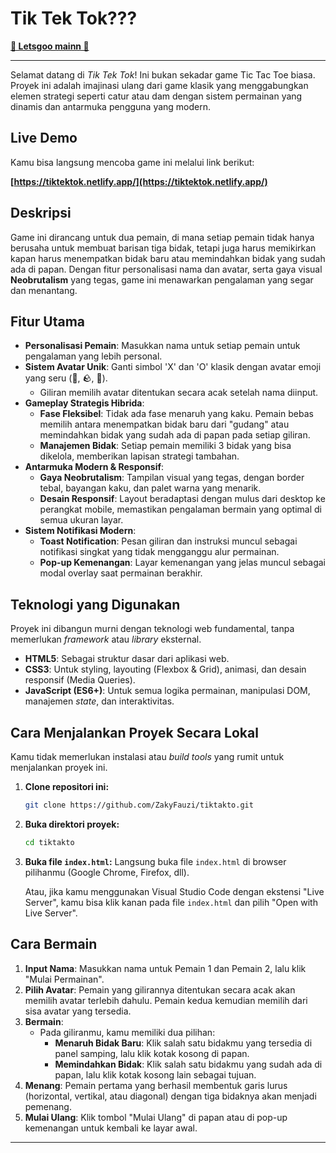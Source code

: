 # Tik Tek Tok???

[**🚀 Letsgoo mainn 🚀**](https://tiktektok.netlify.app/)

-----

Selamat datang di *Tik Tek Tok*\! Ini bukan sekadar game Tic Tac Toe biasa. Proyek ini adalah imajinasi ulang dari game klasik yang menggabungkan elemen strategi seperti catur atau dam dengan sistem permainan yang dinamis dan antarmuka pengguna yang modern.

## Live Demo

Kamu bisa langsung mencoba game ini melalui link berikut:

**[https://tiktektok.netlify.app/](https://tiktektok.netlify.app/)**

## Deskripsi

Game ini dirancang untuk dua pemain, di mana setiap pemain tidak hanya berusaha untuk membuat barisan tiga bidak, tetapi juga harus memikirkan kapan harus menempatkan bidak baru atau memindahkan bidak yang sudah ada di papan. Dengan fitur personalisasi nama dan avatar, serta gaya visual **Neobrutalism** yang tegas, game ini menawarkan pengalaman yang segar dan menantang.

## Fitur Utama

  - **Personalisasi Pemain**: Masukkan nama untuk setiap pemain untuk pengalaman yang lebih personal.
  - **Sistem Avatar Unik**: Ganti simbol 'X' dan 'O' klasik dengan avatar emoji yang seru (🍃, 🪨, 🌸).
      - Giliran memilih avatar ditentukan secara acak setelah nama diinput.
  - **Gameplay Strategis Hibrida**:
      - **Fase Fleksibel**: Tidak ada fase menaruh yang kaku. Pemain bebas memilih antara menempatkan bidak baru dari "gudang" atau memindahkan bidak yang sudah ada di papan pada setiap giliran.
      - **Manajemen Bidak**: Setiap pemain memiliki 3 bidak yang bisa dikelola, memberikan lapisan strategi tambahan.
  - **Antarmuka Modern & Responsif**:
      - **Gaya Neobrutalism**: Tampilan visual yang tegas, dengan border tebal, bayangan kaku, dan palet warna yang menarik.
      - **Desain Responsif**: Layout beradaptasi dengan mulus dari desktop ke perangkat mobile, memastikan pengalaman bermain yang optimal di semua ukuran layar.
  - **Sistem Notifikasi Modern**:
      - **Toast Notification**: Pesan giliran dan instruksi muncul sebagai notifikasi singkat yang tidak mengganggu alur permainan.
      - **Pop-up Kemenangan**: Layar kemenangan yang jelas muncul sebagai modal overlay saat permainan berakhir.

## Teknologi yang Digunakan

Proyek ini dibangun murni dengan teknologi web fundamental, tanpa memerlukan *framework* atau *library* eksternal.

  - **HTML5**: Sebagai struktur dasar dari aplikasi web.
  - **CSS3**: Untuk styling, layouting (Flexbox & Grid), animasi, dan desain responsif (Media Queries).
  - **JavaScript (ES6+)**: Untuk semua logika permainan, manipulasi DOM, manajemen *state*, dan interaktivitas.

## Cara Menjalankan Proyek Secara Lokal

Kamu tidak memerlukan instalasi atau *build tools* yang rumit untuk menjalankan proyek ini.

1.  **Clone repositori ini:**

    ```bash
    git clone https://github.com/ZakyFauzi/tiktakto.git
    ```

2.  **Buka direktori proyek:**

    ```bash
    cd tiktakto
    ```

3.  **Buka file `index.html`:**
    Langsung buka file `index.html` di browser pilihanmu (Google Chrome, Firefox, dll).

    Atau, jika kamu menggunakan Visual Studio Code dengan ekstensi "Live Server", kamu bisa klik kanan pada file `index.html` dan pilih "Open with Live Server".

## Cara Bermain

1.  **Input Nama**: Masukkan nama untuk Pemain 1 dan Pemain 2, lalu klik "Mulai Permainan".
2.  **Pilih Avatar**: Pemain yang gilirannya ditentukan secara acak akan memilih avatar terlebih dahulu. Pemain kedua kemudian memilih dari sisa avatar yang tersedia.
3.  **Bermain**:
      - Pada giliranmu, kamu memiliki dua pilihan:
          - **Menaruh Bidak Baru**: Klik salah satu bidakmu yang tersedia di panel samping, lalu klik kotak kosong di papan.
          - **Memindahkan Bidak**: Klik salah satu bidakmu yang sudah ada di papan, lalu klik kotak kosong lain sebagai tujuan.
4.  **Menang**: Pemain pertama yang berhasil membentuk garis lurus (horizontal, vertikal, atau diagonal) dengan tiga bidaknya akan menjadi pemenang.
5.  **Mulai Ulang**: Klik tombol "Mulai Ulang" di papan atau di pop-up kemenangan untuk kembali ke layar awal.

-----
